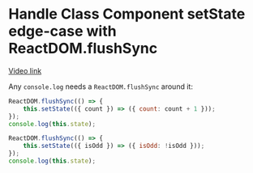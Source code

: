 # Handle Class Component setState edge-case with ReactDOM.flushSync

[Video link]()

<TimeStamp start="1:08" end="1:15">

Any `console.log` needs a `ReactDOM.flushSync` around it:

```jsx 
ReactDOM.flushSync(() => {
    this.setState(({ count }) => ({ count: count + 1 }));
});
console.log(this.state);

ReactDOM.flushSync(() => {
    this.setState(({ isOdd }) => ({ isOdd: !isOdd }));
});
console.log(this.state);
```

</TimeStamp>
